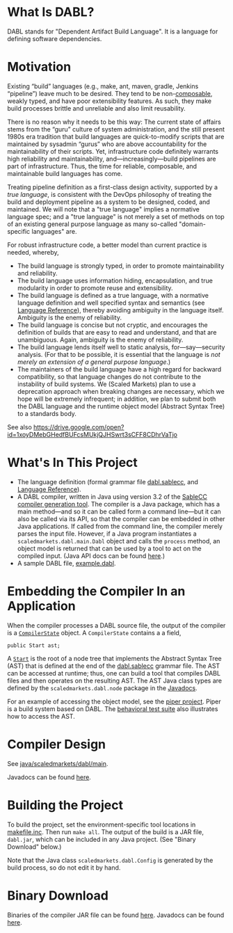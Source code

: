 # What Is DABL?

DABL stands for "Dependent Artifact Build Language". It is a language for defining
software dependencies.

# Motivation

Existing “build” languages (e.g., make, ant, maven, gradle, Jenkins “pipeline”)
leave much to be desired. They tend to be non-[composable](https://en.wikipedia.org/wiki/Composability),
weakly typed, and have poor extensibility features. As such, they make build processes
brittle and unreliable and also limit reusability.

There is no reason why it needs to be this way: The current state of affairs stems from
the “guru” culture of system administration, and the still present 1980s era tradition
that build languages are quick-to-modify scripts that are maintained by sysadmin
“gurus” who are above accountability for the maintainability of their scripts.
Yet, infrastructure code definitely warrants high reliability and maintainability,
and—increasingly—build pipelines are part of infrastructure. Thus, the time for
reliable, composable, and maintainable build languages has come.

Treating pipeline definition as a first-class design activity, supported by a
*true language*, is consistent with the DevOps philosophy of treating the build
and deployment pipeline as a system to be designed, coded, and maintained. We
will note that a "true language" implies a normative language spec; and a "true
language" is not merely a set of methods on top of an existing general
purpose language as many so-called "domain-specific languages" are.

For robust infrastructure code, a better model than current practice is needed, whereby,

* The build language is strongly typed, in order to promote maintainability and reliability.
* The build language uses information hiding, encapsulation, and true modularity in order to promote reuse and extensibility.
* The build language is defined as a true language, with a normative language definition and
	well specified syntax and semantics (see [Language Reference](langref)),
	thereby avoiding ambiguity in the language itself.
	Ambiguity is the enemy of reliability.
* The build language is concise but not cryptic, and encourages the definition of
	builds that are easy to read and understand, and that are unambiguous.
	Again, ambiguity is the enemy of reliability.
* The build language lends itself well to static analysis, for—say—security analysis.
	(For that to be possible, it is essential that the language is *not merely an
	extension of a general purpose language*.)
* The maintainers of the build language have a high regard for backward
	compatibility, so that language changes do not contribute to the instability
	of build systems. We (Scaled Markets) plan to use a deprecation approach when
	breaking changes are necessary, which we hope will be extremely infrequent; in
	addition, we plan to submit both the DABL language and the runtime object model
	(Abstract Syntax Tree) to a standards body.

See also https://drive.google.com/open?id=1xoyDMebGHedfBUFcsMUkjQJHSwrt3sCFF8CDhrVaTjo

# What's In This Project

* The language definition (formal grammar file [dabl.sablecc](dabl.sablecc), and
[Language Reference](langref/README.md)).
* A DABL compiler, written in Java using version 3.2 of the
	[SableCC compiler generation tool](http://www.sablecc.org/).
	The compiler is a Java package, which has a main method—and so it
	can be called form a command line—but it can also
	be called via its API, so that the compiler can be embedded in other
	Java applications. If called from the command line, the compiler merely
	parses the input file. However, if a Java program instantiates a
	`scaledmarkets.dabl.main.Dabl` object and calls the `process` method, an object
	model is returned that can be used by a tool to act on the compiled input.
	(Java API docs can be found [here](https://scaledmarkets.github.io/dabl/).)
* A sample DABL file, [example.dabl](example.dabl).

# Embedding the Compiler In an Application

When the compiler processes a DABL source file, the output of the compiler is a
[`CompilerState`](https://scaledmarkets.github.io/dabl/scaledmarkets/dabl/main/CompilerState.html)
object. A `CompilerState` contains a a field,
```
public Start ast;
```
A [`Start`](https://scaledmarkets.github.io/dabl/scaledmarkets/dabl/node/Start.html)
is the root of a node tree that implements the Abstract Syntax Tree (AST)
that is defined at the end of the [dabl.sablecc](dabl.sablecc)
grammar file. The AST
can be accessed at runtime; thus, one can build a tool that compiles DABL
files and then operates on the resulting AST. The AST Java class types are
defined by the `scaledmarkets.dabl.node` package in the [Javadocs](https://scaledmarkets.github.io/dabl/).

For an example
of accessing the object model, see the [piper project](https://github.com/Scaled-Markets/piper).
Piper is a build system based on DABL. The [behavioral test suite](https://github.com/ScaledMarkets/dabl/tree/master/test)
also illustrates how to access the AST.

# Compiler Design

See [java/scaledmarkets/dabl/main](java/scaledmarkets/dabl/main).

Javadocs can be found [here](https://scaledmarkets.github.io/dabl/).

# Building the Project

To build the project, set the environment-specific tool locations in
[makefile.inc](https://github.com/Scaled-Markets/dabl/blob/master/makefile.inc).
Then run `make all`. The output of the
build is a JAR file, `dabl.jar`, which can be included in any
Java project. (See "Binary Download" below.)

Note that the Java class `scaledmarkets.dabl.Config` is generated by the build
process, so do not edit it by hand.

# Binary Download

Binaries of the compiler JAR file can be found [here](https://github.com/Scaled-Markets/dabl/releases).
Javadocs can be found [here](https://scaledmarkets.github.io/dabl/).

